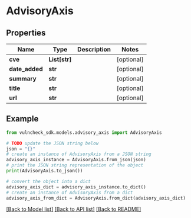 # AdvisoryAxis


## Properties

Name | Type | Description | Notes
------------ | ------------- | ------------- | -------------
**cve** | **List[str]** |  | [optional] 
**date_added** | **str** |  | [optional] 
**summary** | **str** |  | [optional] 
**title** | **str** |  | [optional] 
**url** | **str** |  | [optional] 

## Example

```python
from vulncheck_sdk.models.advisory_axis import AdvisoryAxis

# TODO update the JSON string below
json = "{}"
# create an instance of AdvisoryAxis from a JSON string
advisory_axis_instance = AdvisoryAxis.from_json(json)
# print the JSON string representation of the object
print(AdvisoryAxis.to_json())

# convert the object into a dict
advisory_axis_dict = advisory_axis_instance.to_dict()
# create an instance of AdvisoryAxis from a dict
advisory_axis_from_dict = AdvisoryAxis.from_dict(advisory_axis_dict)
```
[[Back to Model list]](../README.md#documentation-for-models) [[Back to API list]](../README.md#documentation-for-api-endpoints) [[Back to README]](../README.md)


